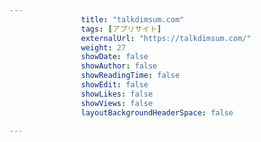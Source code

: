 ---
                title: "talkdimsum.com"
                tags: [アプリサイト]
                externalUrl: "https://talkdimsum.com/"
                weight: 27
                showDate: false
                showAuthor: false
                showReadingTime: false
                showEdit: false
                showLikes: false
                showViews: false
                layoutBackgroundHeaderSpace: false
                ---

